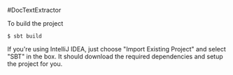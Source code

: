 #DocTextExtractor

To build the project
```
$ sbt build
```

If you're using IntelliJ IDEA, just choose "Import Existing Project" and select "SBT" in the box. It should download the required dependencies and setup the project for you.


